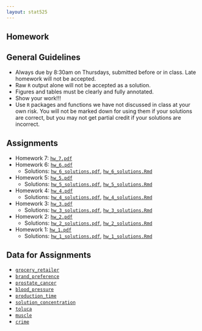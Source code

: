 ```yaml
---
layout: stat525
---
```

  
Homework
-------

## General Guidelines
* Always due by 8:30am on Thursdays, submitted before or in class. Late homework will not be accepted.
* Raw `R` output alone will not be accepted as a solution.
* Figures and tables must be clearly and fully annotated.
* Show your work!!!
* Use `R` packages and functions we have not discussed in class at your own risk. You will not be marked down for using them if your solutions are correct, but you may not get partial credit if your solutions are incorrect.


## Assignments
* Homework 7: [`hw_7.pdf`](https://maryclare.github.io/stat525/content/homework/hw_7.pdf)
* Homework 6: [`hw_6.pdf`](https://maryclare.github.io/stat525/content/homework/hw_6.pdf)
  - Solutions: [`hw_6_solutions.pdf`](https://maryclare.github.io/stat525/content/homework/hw_6_solutions.pdf), [`hw_6_solutions.Rmd`](https://maryclare.github.io/stat525/content/homework/hw_6_solutions.Rmd)
* Homework 5: [`hw_5.pdf`](https://maryclare.github.io/stat525/content/homework/hw_5.pdf)
  - Solutions: [`hw_5_solutions.pdf`](https://maryclare.github.io/stat525/content/homework/hw_5_solutions.pdf), [`hw_5_solutions.Rmd`](https://maryclare.github.io/stat525/content/homework/hw_5_solutions.Rmd)
* Homework 4: [`hw_4.pdf`](https://maryclare.github.io/stat525/content/homework/hw_4.pdf)
  - Solutions: [`hw_4_solutions.pdf`](https://maryclare.github.io/stat525/content/homework/hw_4_solutions.pdf), [`hw_4_solutions.Rmd`](https://maryclare.github.io/stat525/content/homework/hw_4_solutions.Rmd)
* Homework 3: [`hw_3.pdf`](https://maryclare.github.io/stat525/content/homework/hw_3.pdf)
  - Solutions: [`hw_3_solutions.pdf`](https://maryclare.github.io/stat525/content/homework/hw_3_solutions.pdf), [`hw_3_solutions.Rmd`](https://maryclare.github.io/stat525/content/homework/hw_3_solutions.Rmd)
* Homework 2: [`hw_2.pdf`](https://maryclare.github.io/stat525/content/homework/hw_2.pdf)
  - Solutions: [`hw_2_solutions.pdf`](https://maryclare.github.io/stat525/content/homework/hw_2_solutions.pdf), [`hw_2_solutions.Rmd`](https://maryclare.github.io/stat525/content/homework/hw_2_solutions.Rmd)
* Homework 1: [`hw_1.pdf`](https://maryclare.github.io/stat525/content/homework/hw_1.pdf)
  - Solutions: [`hw_1_solutions.pdf`](https://maryclare.github.io/stat525/content/homework/hw_1_solutions.pdf), [`hw_1_solutions.Rmd`](https://maryclare.github.io/stat525/content/homework/hw_1_solutions.Rmd)
  
## Data for Assignments
* [`grocery_retailer`](https://maryclare.github.io/stat525/content/homework/grocery_retailer.RData)
* [`brand_preference`](https://maryclare.github.io/stat525/content/homework/brand_preference.RData)
* [`prostate_cancer`](https://maryclare.github.io/stat525/content/homework/prostate_cancer.RData)
* [`blood_pressure`](https://maryclare.github.io/stat525/content/homework/blood_pressure.RData)
* [`production_time`](https://maryclare.github.io/stat525/content/homework/production_time.RData)
* [`solution_concentration`](https://maryclare.github.io/stat525/content/homework/solution_concentration.RData)
* [`toluca`](https://maryclare.github.io/stat525/content/homework/toluca.RData)
* [`muscle`](https://maryclare.github.io/stat525/content/homework/muscle.RData)
* [`crime`](https://maryclare.github.io/stat525/content/homework/crime.RData)